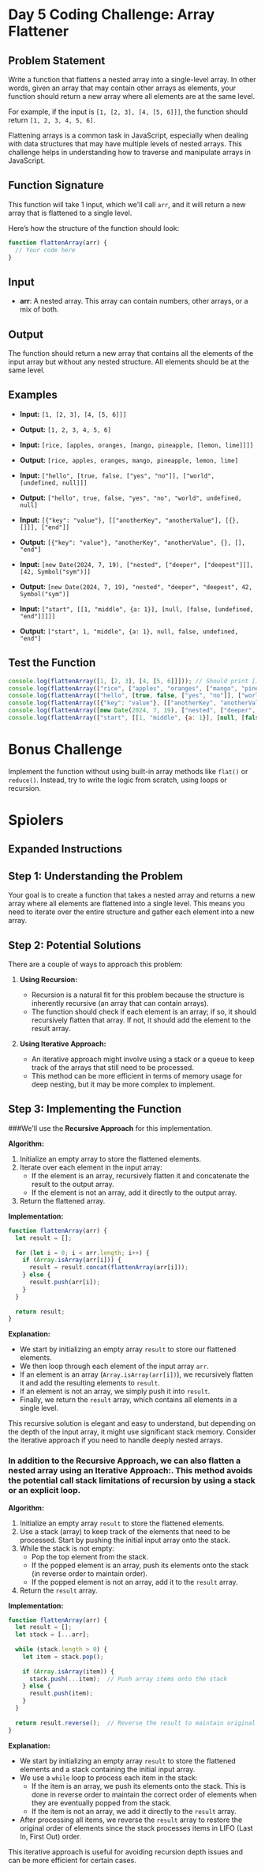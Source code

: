 # Day 5 Coding Challenge: Array Flattener

## Problem Statement

Write a function that flattens a nested array into a single-level array. In other words, given an array that may contain other arrays as elements, your function should return a new array where all elements are at the same level.

For example, if the input is `[1, [2, 3], [4, [5, 6]]]`, the function should return `[1, 2, 3, 4, 5, 6]`.

Flattening arrays is a common task in JavaScript, especially when dealing with data structures that may have multiple levels of nested arrays. This challenge helps in understanding how to traverse and manipulate arrays in JavaScript.

## Function Signature

This function will take 1 input, which we'll call `arr`, and it will return a new array that is flattened to a single level.

Here’s how the structure of the function should look:

```javascript
function flattenArray(arr) {
  // Your code here
}
```

## Input

- **arr**: A nested array. This array can contain numbers, other arrays, or a mix of both.

## Output

The function should return a new array that contains all the elements of the input array but without any nested structure. All elements should be at the same level.

## Examples

- **Input:** `[1, [2, 3], [4, [5, 6]]]`
- **Output:** `[1, 2, 3, 4, 5, 6]`

- **Input:** `[rice, [apples, oranges, [mango, pineapple, [lemon, lime]]]]`
- **Output:** `[rice, apples, oranges, mango, pineapple, lemon, lime]`

- **Input:** `["hello", [true, false, ["yes", "no"]], ["world", [undefined, null]]]`
- **Output:** `["hello", true, false, "yes", "no", "world", undefined, null]`

- **Input:** `[{"key": "value"}, [["anotherKey", "anotherValue"], [{}, []]], ["end"]]`
- **Output:** `[{"key": "value"}, "anotherKey", "anotherValue", {}, [], "end"]`

- **Input:** `[new Date(2024, 7, 19), ["nested", ["deeper", ["deepest"]]], [42, Symbol("sym")]]`
- **Output:** `[new Date(2024, 7, 19), "nested", "deeper", "deepest", 42, Symbol("sym")]`

- **Input:** `["start", [[1, "middle", {a: 1}], [null, [false, [undefined, "end"]]]]]`
- **Output:** `["start", 1, "middle", {a: 1}, null, false, undefined, "end"]`



## Test the Function

```javascript
console.log(flattenArray([1, [2, 3], [4, [5, 6]]])); // Should print [1, 2, 3, 4, 5, 6]
console.log(flattenArray(["rice", ["apples", "oranges", ["mango", "pineapple", ["lemon", "lime"]]]])); // Should print ["rice", "apples", "oranges", "mango", "pineapple", "lemon", "lime"]
console.log(flattenArray(["hello", [true, false, ["yes", "no"]], ["world", [undefined, null]]])); // Should print ["hello", true, false, "yes", "no", "world", undefined, null]
console.log(flattenArray([{"key": "value"}, [["anotherKey", "anotherValue"], [{}, []]], ["end"]])); // Should print [{"key": "value"}, "anotherKey", "anotherValue", {}, [], "end"]
console.log(flattenArray([new Date(2024, 7, 19), ["nested", ["deeper", ["deepest"]]], [42, Symbol("sym")]])); // Should print [new Date(2024, 7, 19), "nested", "deeper", "deepest", 42, Symbol("sym")]
console.log(flattenArray(["start", [[1, "middle", {a: 1}], [null, [false, [undefined, "end"]]]]])); // Should print ["start", 1, "middle", {a: 1}, null, false, undefined, "end"]
```

# Bonus Challenge
Implement the function without using built-in array methods like `flat()` or `reduce()`. Instead, try to write the logic from scratch, using loops or recursion.

# **Spiolers**

## Expanded Instructions

## Step 1: Understanding the Problem
Your goal is to create a function that takes a nested array and returns a new array where all elements are flattened into a single level. This means you need to iterate over the entire structure and gather each element into a new array.

## Step 2: Potential Solutions

There are a couple of ways to approach this problem:

1. **Using Recursion:**
   - Recursion is a natural fit for this problem because the structure is inherently recursive (an array that can contain arrays).
   - The function should check if each element is an array; if so, it should recursively flatten that array. If not, it should add the element to the result array.

2. **Using Iterative Approach:**
   - An iterative approach might involve using a stack or a queue to keep track of the arrays that still need to be processed.
   - This method can be more efficient in terms of memory usage for deep nesting, but it may be more complex to implement.

## Step 3: Implementing the Function

###We'll use the **Recursive Approach** for this implementation.

**Algorithm:**
1. Initialize an empty array to store the flattened elements.
2. Iterate over each element in the input array:
   - If the element is an array, recursively flatten it and concatenate the result to the output array.
   - If the element is not an array, add it directly to the output array.
3. Return the flattened array.

**Implementation:**
```javascript
function flattenArray(arr) {
  let result = [];
  
  for (let i = 0; i < arr.length; i++) {
    if (Array.isArray(arr[i])) {
      result = result.concat(flattenArray(arr[i]));
    } else {
      result.push(arr[i]);
    }
  }
  
  return result;
}
```

**Explanation:**
- We start by initializing an empty array `result` to store our flattened elements.
- We then loop through each element of the input array `arr`.
- If an element is an array (`Array.isArray(arr[i])`), we recursively flatten it and add the resulting elements to `result`.
- If an element is not an array, we simply push it into `result`.
- Finally, we return the `result` array, which contains all elements in a single level.

This recursive solution is elegant and easy to understand, but depending on the depth of the input array, it might use significant stack memory. Consider the iterative approach if you need to handle deeply nested arrays.

### In addition to the **Recursive Approach**, we can also flatten a nested array using an **Iterative Approach:**. This method avoids the potential call stack limitations of recursion by using a stack or an explicit loop.

**Algorithm:**
1. Initialize an empty array `result` to store the flattened elements.
2. Use a stack (array) to keep track of the elements that need to be processed. Start by pushing the initial input array onto the stack.
3. While the stack is not empty:
   - Pop the top element from the stack.
   - If the popped element is an array, push its elements onto the stack (in reverse order to maintain order).
   - If the popped element is not an array, add it to the `result` array.
4. Return the `result` array.

**Implementation:**
```javascript
function flattenArray(arr) {
  let result = [];
  let stack = [...arr];
  
  while (stack.length > 0) {
    let item = stack.pop();
    
    if (Array.isArray(item)) {
      stack.push(...item);  // Push array items onto the stack
    } else {
      result.push(item);
    }
  }
  
  return result.reverse();  // Reverse the result to maintain original order
}
```

**Explanation:**
- We start by initializing an empty array `result` to store the flattened elements and a stack containing the initial input array.
- We use a `while` loop to process each item in the stack:
  - If the item is an array, we push its elements onto the stack. This is done in reverse order to maintain the correct order of elements when they are eventually popped from the stack.
  - If the item is not an array, we add it directly to the `result` array.
- After processing all items, we reverse the `result` array to restore the original order of elements since the stack processes items in LIFO (Last In, First Out) order.

This iterative approach is useful for avoiding recursion depth issues and can be more efficient for certain cases.